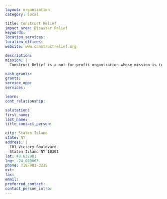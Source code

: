 ```yaml
---
layout: organization
category: local

title: Construct Relief
impact_area: Disaster Relief
keywords: 
location_services: 
location_offices: 
website: www.constructrelief.org

description: 
mission: |
  Construct Relief is a not-for-profit organization whose mission is to lead the reconstruction efforts of Staten Island homes affected by Hurricane Sandy. The organization was initiated immediately after the storm to provide construction finance, management and fundraising efforts for the Staten Island, NY community. It will also serve as a hub where New York City building and design companies and professionals can register to volunteer their services or materials.

cash_grants: 
grants: 
service_opp: 
services: 

learn: 
cont_relationship: 

salutation: 
first_name: 
last_name: 
title_contact_person: 

city: Staten Island
state: NY
address: |
  101 Victory Boulevard     
  Staten Island NY 10301
lat: 40.637901
lng: -74.080063
phone: 718-981-3335
ext: 
fax: 
email: 
preferred_contact: 
contact_person_intro: 
---
```

